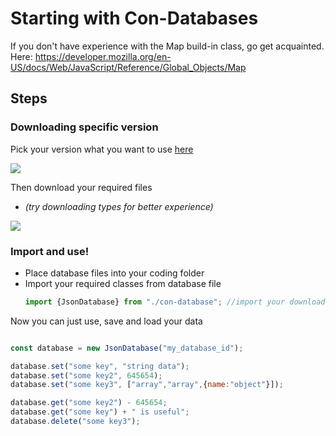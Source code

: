 # Starting with Con-Databases
If you don't have experience with the Map build-in class, go get acquainted. Here: https://developer.mozilla.org/en-US/docs/Web/JavaScript/Reference/Global_Objects/Map

## Steps

### Downloading specific version
Pick your version what you want to use [here](https://github.com/Con-JS-Development/Con-Database/tags)

![](./Images/Tags%20Versions.png)

Then download your required files
- *(try downloading types for better experience)*

![](./Images/Assets.png)

### Import and use!
- Place database files into your coding folder
- Import your required classes from database file
    ```js
    import {JsonDatabase} from "./con-database"; //import your downloaded file
    ```
Now you can just use, save and load your data
```js

const database = new JsonDatabase("my_database_id");

database.set("some key", "string data");
database.set("some key2", 645654);
database.set("some key3", ["array","array",{name:"object"}]);

database.get("some key2") - 645654;
database.get("some key") + " is useful";
database.delete("some key3");
```
